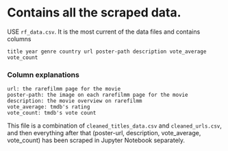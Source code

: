# Contains all the scraped data.

USE `rf_data.csv`. It is the most current of the data files and contains columns 

`title year genre country url poster-path description vote_average vote_count`

### Column explanations
    url: the rarefilmm page for the movie
    poster-path: the image on each rarefilmm page for the movie
    description: the movie overview on rarefilmm
    vote_average: tmdb's rating
    vote_count: tmdb's vote count

This file is a combination of `cleaned_titles_data.csv` and `cleaned_urls.csv`, and then everything after that (poster-url, description, vote_average, vote_count) has been scraped in Jupyter Notebook separately.
